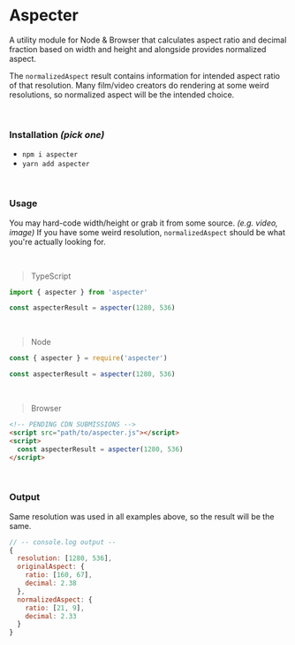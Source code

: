 # Aspecter
A utility module for Node & Browser that calculates aspect ratio and decimal fraction based on width and height and alongside provides normalized aspect.

The `normalizedAspect` result contains information for intended aspect ratio of that resolution.
Many film/video creators do rendering at some weird resolutions, so normalized aspect will be the intended choice.

<br>

### Installation _(pick one)_
- `npm i aspecter`
- `yarn add aspecter`

<br>

### Usage

You may hard-code width/height or grab it from some source. _(e.g. video, image)_
If you have some weird resolution, `normalizedAspect` should be what you're actually looking for.

<br>

> TypeScript

```ts
import { aspecter } from 'aspecter'

const aspecterResult = aspecter(1280, 536)
```

<br>

> Node

```js
const { aspecter } = require('aspecter')

const aspecterResult = aspecter(1280, 536)
```

<br>

> Browser

```html
<!-- PENDING CDN SUBMISSIONS -->
<script src="path/to/aspecter.js"></script>
<script>
  const aspecterResult = aspecter(1280, 536)
</script>
```

<br>

### Output

Same resolution was used in all examples above, so the result will be the same.

```js
// -- console.log output --
{
  resolution: [1280, 536],
  originalAspect: {
    ratio: [160, 67],
    decimal: 2.38
  },
  normalizedAspect: {
    ratio: [21, 9],
    decimal: 2.33
  }
}
```
